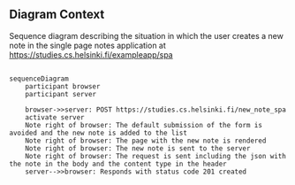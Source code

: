 ## Diagram Context

Sequence diagram describing the situation in which the user creates a new note in the single page notes application at https://studies.cs.helsinki.fi/exampleapp/spa

```mermaid

sequenceDiagram
    participant browser
    participant server

    browser->>server: POST https://studies.cs.helsinki.fi/new_note_spa
    activate server
    Note right of browser: The default submission of the form is avoided and the new note is added to the list
    Note right of browser: The page with the new note is rendered
    Note right of browser: The new note is sent to the server
    Note right of browser: The request is sent including the json with the note in the body and the content type in the header
    server-->>browser: Responds with status code 201 created
```